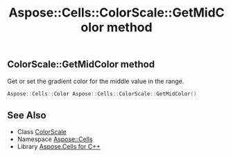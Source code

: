 ﻿---
title: Aspose::Cells::ColorScale::GetMidColor method
linktitle: GetMidColor
second_title: Aspose.Cells for C++ API Reference
description: 'Aspose::Cells::ColorScale::GetMidColor method. Get or set the gradient color for the middle value in the range in C++.'
type: docs
weight: 1300
url: /cpp/aspose.cells/colorscale/getmidcolor/
---
## ColorScale::GetMidColor method


Get or set the gradient color for the middle value in the range.

```cpp
Aspose::Cells::Color Aspose::Cells::ColorScale::GetMidColor()
```

## See Also

* Class [ColorScale](../)
* Namespace [Aspose::Cells](../../)
* Library [Aspose.Cells for C++](../../../)

